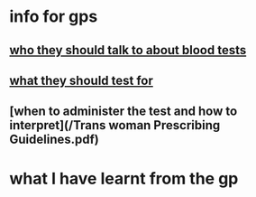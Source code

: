 # info for gps
## [who they should talk to about blood tests](/Gender-Dysphoria-Supporting-information-for-GPs.pdf)

## [what they should test for](/Shared-Care-Protocol-Trans-Feminine-v10.3_approved-22.12.2022.pdf)

## [when to administer the test and how to interpret](/Trans woman Prescribing Guidelines.pdf)

# what I have learnt from the gp
